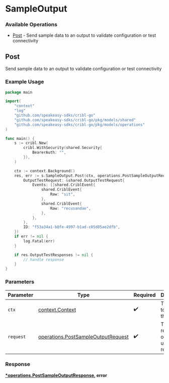 # SampleOutput

### Available Operations

* [Post](#post) - Send sample data to an output to validate configuration or test connectivity

## Post

Send sample data to an output to validate configuration or test connectivity

### Example Usage

```go
package main

import(
	"context"
	"log"
	"github.com/speakeasy-sdks/cribl-go"
	"github.com/speakeasy-sdks/cribl-go/pkg/models/shared"
	"github.com/speakeasy-sdks/cribl-go/pkg/models/operations"
)

func main() {
    s := cribl.New(
        cribl.WithSecurity(shared.Security{
            BearerAuth: "",
        }),
    )

    ctx := context.Background()
    res, err := s.SampleOutput.Post(ctx, operations.PostSampleOutputRequest{
        OutputTestRequest: &shared.OutputTestRequest{
            Events: []shared.CriblEvent{
                shared.CriblEvent{
                    Raw: "sit",
                },
                shared.CriblEvent{
                    Raw: "recusandae",
                },
            },
        },
        ID: "f53a34a1-b8fe-4997-b1ad-c05d85ae2dfb",
    })
    if err != nil {
        log.Fatal(err)
    }

    if res.OutputTestResponses != nil {
        // handle response
    }
}
```

### Parameters

| Parameter                                                                                | Type                                                                                     | Required                                                                                 | Description                                                                              |
| ---------------------------------------------------------------------------------------- | ---------------------------------------------------------------------------------------- | ---------------------------------------------------------------------------------------- | ---------------------------------------------------------------------------------------- |
| `ctx`                                                                                    | [context.Context](https://pkg.go.dev/context#Context)                                    | :heavy_check_mark:                                                                       | The context to use for the request.                                                      |
| `request`                                                                                | [operations.PostSampleOutputRequest](../../models/operations/postsampleoutputrequest.md) | :heavy_check_mark:                                                                       | The request object to use for the request.                                               |


### Response

**[*operations.PostSampleOutputResponse](../../models/operations/postsampleoutputresponse.md), error**

